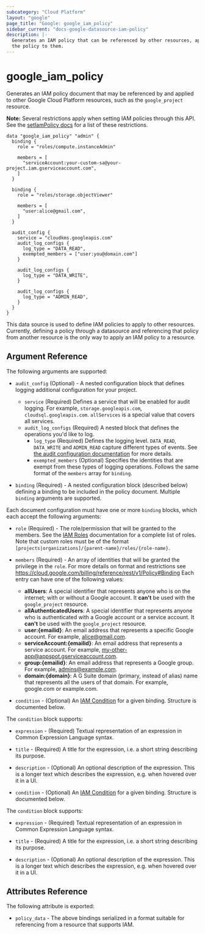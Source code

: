 ```yaml
---
subcategory: "Cloud Platform"
layout: "google"
page_title: "Google: google_iam_policy"
sidebar_current: "docs-google-datasource-iam-policy"
description: |-
  Generates an IAM policy that can be referenced by other resources, applying
  the policy to them.
---
```


# google\_iam\_policy

Generates an IAM policy document that may be referenced by and applied to
other Google Cloud Platform resources, such as the `google_project` resource.

**Note:** Several restrictions apply when setting IAM policies through this API.
See the [setIamPolicy docs](https://cloud.google.com/resource-manager/reference/rest/v1/projects/setIamPolicy)
for a list of these restrictions.

```hcl
data "google_iam_policy" "admin" {
  binding {
    role = "roles/compute.instanceAdmin"

    members = [
      "serviceAccount:your-custom-sa@your-project.iam.gserviceaccount.com",
    ]
  }

  binding {
    role = "roles/storage.objectViewer"

    members = [
      "user:alice@gmail.com",
    ]
  }

  audit_config {
    service = "cloudkms.googleapis.com"
    audit_log_configs {
      log_type = "DATA_READ",
      exempted_members = ["user:you@domain.com"]
    }

    audit_log_configs {
      log_type = "DATA_WRITE",
    }

    audit_log_configs {
      log_type = "ADMIN_READ",
    }
  }
}
```

This data source is used to define IAM policies to apply to other resources.
Currently, defining a policy through a datasource and referencing that policy
from another resource is the only way to apply an IAM policy to a resource.

## Argument Reference

The following arguments are supported:

* `audit_config` (Optional) - A nested configuration block that defines logging additional configuration for your project.
  * `service` (Required) Defines a service that will be enabled for audit logging. For example, `storage.googleapis.com`, `cloudsql.googleapis.com`. `allServices` is a special value that covers all services.
  * `audit_log_configs` (Required) A nested block that defines the operations you'd like to log.
    * `log_type` (Required) Defines the logging level. `DATA_READ`, `DATA_WRITE` and `ADMIN_READ` capture different types of events. See [the audit configuration documentation](https://cloud.google.com/resource-manager/reference/rest/Shared.Types/AuditConfig) for more details.
    * `exempted_members` (Optional) Specifies the identities that are exempt from these types of logging operations. Follows the same format of the `members` array for `binding`.

* `binding` (Required) - A nested configuration block (described below)
  defining a binding to be included in the policy document. Multiple
  `binding` arguments are supported.

Each document configuration must have one or more `binding` blocks, which
each accept the following arguments:

* `role` (Required) - The role/permission that will be granted to the members.
  See the [IAM Roles](https://cloud.google.com/compute/docs/access/iam) documentation for a complete list of roles.
  Note that custom roles must be of the format `[projects|organizations]/{parent-name}/roles/{role-name}`.

* `members` (Required) - An array of identities that will be granted the privilege in the `role`. For more details on format and restrictions see https://cloud.google.com/billing/reference/rest/v1/Policy#Binding
  Each entry can have one of the following values:
  * **allUsers**: A special identifier that represents anyone who is on the internet; with or without a Google account. It **can't** be used with the `google_project` resource.
  * **allAuthenticatedUsers**: A special identifier that represents anyone who is authenticated with a Google account or a service account. It **can't** be used with the `google_project` resource.
  * **user:{emailid}**: An email address that represents a specific Google account. For example, alice@gmail.com.
  * **serviceAccount:{emailid}**: An email address that represents a service account. For example, my-other-app@appspot.gserviceaccount.com.
  * **group:{emailid}**: An email address that represents a Google group. For example, admins@example.com.
  * **domain:{domain}**: A G Suite domain (primary, instead of alias) name that represents all the users of that domain. For example, google.com or example.com.

* `condition` - (Optional) An [IAM Condition](https://cloud.google.com/iam/docs/conditions-overview) for a given binding. Structure is documented below.

The `condition` block supports:

* `expression` - (Required) Textual representation of an expression in Common Expression Language syntax.

* `title` - (Required) A title for the expression, i.e. a short string describing its purpose.

* `description` - (Optional) An optional description of the expression. This is a longer text which describes the expression, e.g. when hovered over it in a UI.

* `condition` - (Optional) An [IAM Condition](https://cloud.google.com/iam/docs/conditions-overview) for a given binding. Structure is documented below.

The `condition` block supports:

* `expression` - (Required) Textual representation of an expression in Common Expression Language syntax.

* `title` - (Required) A title for the expression, i.e. a short string describing its purpose.

* `description` - (Optional) An optional description of the expression. This is a longer text which describes the expression, e.g. when hovered over it in a UI.

## Attributes Reference

The following attribute is exported:

* `policy_data` - The above bindings serialized in a format suitable for
  referencing from a resource that supports IAM.
